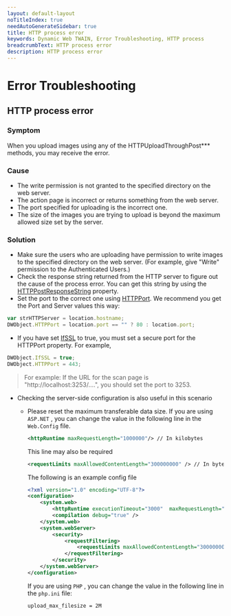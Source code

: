 ```yaml
---
layout: default-layout
noTitleIndex: true
needAutoGenerateSidebar: true
title: HTTP process error
keywords: Dynamic Web TWAIN, Error Troubleshooting, HTTP process
breadcrumbText: HTTP process error
description: HTTP process error
---
```


# Error Troubleshooting

## HTTP process error

### Symptom

When you upload images using any of the HTTPUploadThroughPost\*\*\* methods, you may receive the error.

### Cause

- The write permission is not granted to the specified directory on the web server.
- The action page is incorrect or returns something from the web server.
- The port specified for uploading is the incorrect one.
- The size of the images you are trying to upload is beyond the maximum allowed size set by the server.

### Solution

- Make sure the users who are uploading have permission to write images to the specified directory on the web server. (For example, give "Write" permission to the Authenticated Users.)
- Check the response string returned from the HTTP server to figure out the cause of the process error. You can get this string by using the [HTTPPostResponseString]({{site.info}}api/WebTwain_IO.html#httppostresponsestring) property.
- Set the port to the correct one using [HTTPPort]({{site.info}}api/WebTwain_IO.html#httpport). We recommend you get the Port and Server values this way:

```javascript
var strHTTPServer = location.hostname;
DWObject.HTTPPort = location.port == "" ? 80 : location.port;
```

- If you have set [IfSSL]({{site.info}}api/WebTwain_IO.html#ifssl) to true, you must set a secure port for the HTTPPort property. For example,

```javascript
DWObject.IfSSL = true;
DWObject.HTTPPort = 443;
```

> For example: If the URL for the scan page is "http://localhost:3253/....", you should set the port to 3253.

- Checking the server-side configuration is also useful in this scenario

  - Please reset the maximum transferable data size. If you are using `ASP.NET` , you can change the value in the following line in the `Web.Config` file.

    ```xml
    <httpRuntime maxRequestLength="1000000"/> // In kilobytes
    ```

    This line may also be required

    ```xml
    <requestLimits maxAllowedContentLength="300000000" /> // In bytes
    ```

    The following is an example config file

    ```xml
    <?xml version="1.0" encoding="UTF-8"?>
    <configuration>
        <system.web>
            <httpRuntime executionTimeout="3000"  maxRequestLength="102400"/>
            <compilation debug="true" />
        </system.web>
        <system.webServer>
            <security>
                <requestFiltering>
                    <requestLimits maxAllowedContentLength="300000000" />
                </requestFiltering>
            </security>
        </system.webServer>
    </configuration>
    ```

    If you are using `PHP` , you can change the value in the following line in the `php.ini` file:

    ```shell
    upload_max_filesize = 2M
    ```
